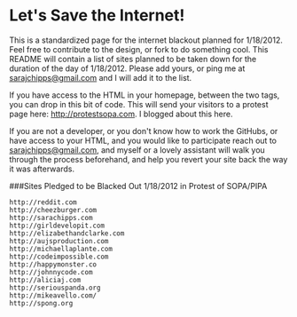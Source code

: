 Let's Save the Internet!
===

This is a standardized page for the internet blackout planned for 1/18/2012. Feel free to contribute to the design, or fork to do something cool. This README will contain a list of sites planned to be taken down for the duration of the day of 1/18/2012. Please add yours, or ping me at sarajchipps@gmail.com and I will add it to the list.

If you have access to the HTML in your homepage, between the two <HEAD></HEAD> tags, you can drop in this bit of code. This will send your visitors to a protest page here: http://protestsopa.com. I blogged about this here. 

<script>

       window.location = "http://protestsopa.org";

</script>

If you are not a developer, or you don't know how to work the GitHubs, or have access to your HTML, and you would like to participate reach out to sarajchipps@gmail.com, and myself or a lovely assistant  will walk you through the process beforehand, and help you revert your site back the way it was  afterwards. 


###Sites Pledged to be Blacked Out 1/18/2012 in Protest of SOPA/PIPA

	http://reddit.com
	http://cheezburger.com
	http://sarachipps.com
	http://girldevelopit.com
	http://elizabethandclarke.com
	http://aujsproduction.com
	http://michaellaplante.com
	http://codeimpossible.com
	http://happymonster.co
	http://johnnycode.com
	http://aliciaj.com
	http://seriouspanda.org
	http://mikeavello.com/
	http://spong.org

